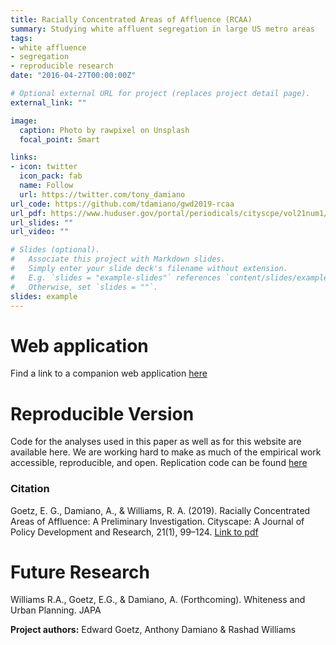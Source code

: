 ```yaml
---
title: Racially Concentrated Areas of Affluence (RCAA)
summary: Studying white affluent segregation in large US metro areas
tags:
- white affluence
- segregation
- reproducible research
date: "2016-04-27T00:00:00Z"

# Optional external URL for project (replaces project detail page).
external_link: ""

image:
  caption: Photo by rawpixel on Unsplash
  focal_point: Smart

links:
- icon: twitter
  icon_pack: fab
  name: Follow
  url: https://twitter.com/tony_damiano
url_code: https://github.com/tdamiano/gwd2019-rcaa
url_pdf: https://www.huduser.gov/portal/periodicals/cityscpe/vol21num1/ch4.pdf
url_slides: ""
url_video: ""

# Slides (optional).
#   Associate this project with Markdown slides.
#   Simply enter your slide deck's filename without extension.
#   E.g. `slides = "example-slides"` references `content/slides/example-slides.md`.
#   Otherwise, set `slides = ""`.
slides: example
---
```


# Web application

Find a link to a companion web application [here](https://tonydamiano.shinyapps.io/rcaa/)

# Reproducible Version

Code for the analyses used in this paper as well as for this website are available here. We are working hard to make as much of the empirical work accessible, reproducible, and open. Replication code can be found [here](https://github.com/tdamiano/gwd2019-rcaa)


### Citation

Goetz, E. G., Damiano, A., & Williams, R. A. (2019). Racially Concentrated Areas of Affluence: A Preliminary Investigation. Cityscape: A Journal of Policy Development and Research, 21(1), 99–124. [Link to pdf](https://www.huduser.gov/portal/periodicals/cityscpe/vol21num1/ch4.pdf)

# Future Research
Williams R.A., Goetz, E.G., & Damiano, A. (Forthcoming). Whiteness and Urban Planning. JAPA

__Project authors:__ Edward Goetz, Anthony Damiano & Rashad Williams